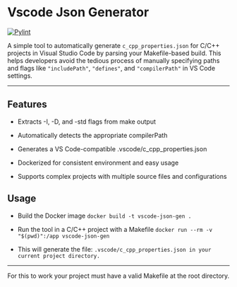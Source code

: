 # Vscode Json Generator
[![Pylint](https://github.com/Umair-khurshid/Vscode-json-gen/actions/workflows/pylint.yml/badge.svg)](https://github.com/Umair-khurshid/Vscode-json-gen/actions/workflows/pylint.yml) 

A simple tool to automatically generate `c_cpp_properties.json` for C/C++ projects in Visual Studio Code by parsing your Makefile-based build. This helps developers avoid the tedious process of manually specifying paths and flags like `"includePath"`, `"defines"`, and `"compilerPath"` in VS Code settings.

---
## Features
- Extracts -I, -D, and -std flags from make output

- Automatically detects the appropriate compilerPath

- Generates a VS Code-compatible .vscode/c_cpp_properties.json

- Dockerized for consistent environment and easy usage

- Supports complex projects with multiple source files and configurations

## Usage
- Build the Docker image
```docker build -t vscode-json-gen .```

- Run the tool in a C/C++ project with a Makefile
```docker run --rm -v "$(pwd)":/app vscode-json-gen```
- This will generate the file:
```.vscode/c_cpp_properties.json in your current project directory.```
---
For this to work your project must have a valid Makefile at the root directory.
